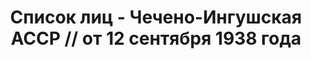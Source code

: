 ---
title: Список лиц - Чечено-Ингушская АССР // от 12 сентября 1938 года
description: РГАСПИ, ф.17, т.10, оп.171, дело 418, лист 49
images:
- /disk/pictures/v10/17-171-418-049.jpg
- /disk/pictures/v10/17-171-418-050.jpg
- /disk/pictures/v10/17-171-418-051.jpg
- /disk/pictures/v10/17-171-418-052.jpg
- /disk/pictures/v10/17-171-418-053.jpg
- /disk/pictures/v10/17-171-418-054.jpg
---